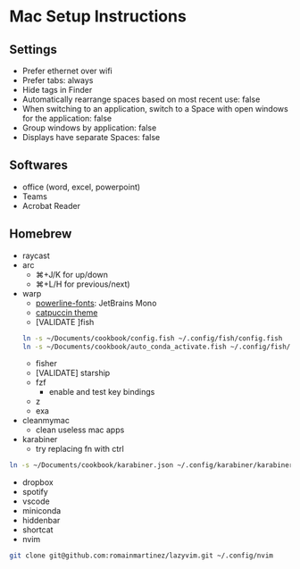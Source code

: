 # Mac Setup Instructions

## Settings
-  Prefer ethernet over wifi
-  Prefer tabs: always
-  Hide tags in Finder
-  Automatically rearrange spaces based on most recent use: false
-  When switching to an application, switch to a Space with open windows for the application: false
-  Group windows by application: false
-  Displays have separate Spaces: false

## Softwares

- office (word, excel, powerpoint)
- Teams
- Acrobat Reader

## Homebrew
- raycast
- arc
  - ⌘+J/K for up/down
  - ⌘+L/H for previous/next)
- warp
  - [powerline-fonts](https://github.com/powerline/fonts): JetBrains Mono
  - [catpuccin theme](https://github.com/catppuccin/warp)
  - [VALIDATE ]fish
  ```bash
  ln -s ~/Documents/cookbook/config.fish ~/.config/fish/config.fish
  ln -s ~/Documents/cookbook/auto_conda_activate.fish ~/.config/fish/functions/auto_conda_activate.fish
  ```
    - fisher
    - [VALIDATE] starship
    - fzf
      - enable and test key bindings
    - z
    - exa
- cleanmymac
  - clean useless mac apps
- karabiner
  - try replacing fn with ctrl
```bash
ln -s ~/Documents/cookbook/karabiner.json ~/.config/karabiner/karabiner.json
```
- dropbox
- spotify
- vscode
- miniconda
- hiddenbar
- shortcat
- nvim
```bash
git clone git@github.com:romainmartinez/lazyvim.git ~/.config/nvim
```
